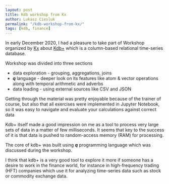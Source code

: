 ```yaml
---
layout: post
title: Kdb workshop from Kx
author: Lukasz Ciesluk
permalink: "/kdb-workshop-from-kx/"
tags: [kdb, finance]
---
```


In early December 2020, I had a pleasure to take part of Workshop organized by [Kx](https://kx.com/) about [Kdb+](https://en.wikipedia.org/wiki/Kdb%2B) which is a column-based relational time-series database. 

Workshop was divided into three sections
- data exploration - grouping, aggregations, joins 
- ***q*** language - deeper look on its features like atom & vector operations along with temporal arithmetic and adverbs
- data loading - using external sources like CSV and JSON

Getting through the material was pretty enjoyable because of the trainer of course, but also that all exercises were implemented in Jupyter Notebook, so it was easy to navigate and evaluate your calculations against correct data

Kdb+ itself made a good impression on me as a tool to process very large sets of data in a matter of few milliseconds. It seems that key to the success of it is that data is pushed to random-access memory (RAM) for processing. 

The core of kdb+ was built using ***q*** programming language which was discussed during the workshop.

I think that kdb+ is a very good tool to explore it more if someone has a desire to work in the finance world, for instance in high-frequency trading (HFT) companies which use it for analyzing time-series data such as stock or commodity exchange data.
